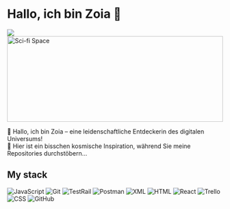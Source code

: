# **Hallo, ich bin Zoia** 🤝

![](https://readme-typing-svg.demolab.com?font=Fira+Code&pause=1000&random=false&width=435&lines=Willkommen+auf+meinem+Profil;Ich+bin+eine+Full+Stack+Entwicklerin)
  <img src="https://raw.githubusercontent.com/ZoiaPZP/ZoiaPZP/main/images/science%20fiction%20space%20GIF%20by%20xponentialdesign.gif" alt="Sci-fi Space" width="100%" height="200" />

  
  💫 Hallo, ich bin Zoia – eine leidenschaftliche Entdeckerin des digitalen Universums!  
  🌠 Hier ist ein bisschen kosmische Inspiration, während Sie meine Repositories durchstöbern...
</p>

## My stack
![JavaScript](https://img.shields.io/badge/javascript-%23323330.svg?style=for-the-badge&logo=javascript&logoColor=%23F7DF1E)
![Git](https://img.shields.io/badge/git-%23F05033.svg?style=for-the-badge&logo=git&logoColor=white)
![TestRail](https://img.shields.io/badge/TestRail-%234D8B31.svg?style=for-the-badge&logo=test-rail&logoColor=white)
![Postman](https://img.shields.io/badge/Postman-%23FF6C37.svg?style=for-the-badge&logo=postman&logoColor=white)
![XML](https://img.shields.io/badge/XML-%23F7A600.svg?style=for-the-badge&logo=xml&logoColor=white)  <!-- Яскраво жовтий для XML -->
![HTML](https://img.shields.io/badge/HTML-%23E34F26.svg?style=for-the-badge&logo=html5&logoColor=white)
![React](https://img.shields.io/badge/React-%2320232a.svg?style=for-the-badge&logo=react&logoColor=%2361DAFB)
![Trello](https://img.shields.io/badge/Trello-%23002630.svg?style=for-the-badge&logo=trello&logoColor=white)
![CSS](https://img.shields.io/badge/CSS-%231572B6.svg?style=for-the-badge&logo=css3&logoColor=white)
![GitHub](https://img.shields.io/badge/GitHub-%236C6C6C.svg?style=for-the-badge&logo=github&logoColor=white) <!-- Світло-сірий для GitHub -->



